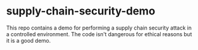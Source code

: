 # supply-chain-security-demo
This repo contains a demo for performing a supply chain security attack in a controlled environment. The code isn't dangerous for ethical reasons but it is a good demo.
